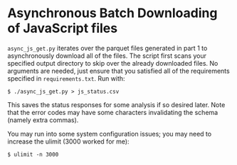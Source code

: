 # Asynchronous Batch Downloading of JavaScript files

`async_js_get.py` iterates over the parquet files generated in part 1 to asynchronously download all of the files. The script first scans your specified output directory to skip over the already downloaded files. No arguments are needed, just ensure that you satisfied all of the requirements specified in `requirements.txt`. Run with:
```
$ ./async_js_get.py > js_status.csv
```
This saves the status responses for some analysis if so desired later. Note that the error codes may have some characters invalidating the schema (namely extra commas).

You may run into some system configuration issues; you may need to increase the ulimit (3000 worked for me):

```
$ ulimit -n 3000
```
